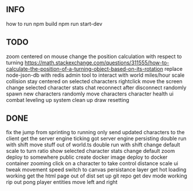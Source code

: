 ## INFO
how to run
npm build
npm run start-dev

## TODO
zoom centered on mouse
change the position calculation with respect to turning
https://math.stackexchange.com/questions/311555/how-to-calculate-the-position-of-a-turning-object-based-on-its-rotation
replace node-json-db with redis
admin tool to interact with world
miles/hour scale
collision
stay centered on selected characters
rightclick move the screen
change selected character stats
chat
reconnect after disconnect
randomly spawn new characters
randomly move characters
character health ui
combat
leveling up system
clean up draw resetting

## DONE
fix the jump from sprinting to running
only send updated characters to the client
get the server engine ticking
got server engine persisting
double run with shift
move stuff out of world.ts
double run with shift
change default scale to turn ratio
show selected character stats
change default zoom
deploy to somewhere public
create docker image
deploy to docker container
zooming
click on a character to take control
distance scale ui
tweak movement speed
switch to canvas
persistance layer
get hot loading working
get the html page out of dist
set up git repo
get dev mode working
rip out pong
player entities
move left and right
